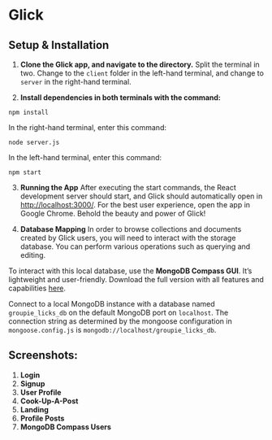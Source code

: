 # Glick

## Setup & Installation

1. **Clone the Glick app, and navigate to the directory.**
   Split the terminal in two. Change to the `client` folder in the left-hand terminal, and change to `server` in the right-hand terminal.

2. **Install dependencies in both terminals with the command:**
```
npm install
```

In the right-hand terminal, enter this command:
```
node server.js
```
In the left-hand terminal, enter this command:
```
npm start
```

3. **Running the App**
After executing the start commands, the React development server should start, and Glick should automatically open in [http://localhost:3000/](http://localhost:3000/). For the best user experience, open the app in Google Chrome. Behold the beauty and power of Glick!

4. **Database Mapping**
In order to browse collections and documents created by Glick users, you will need to interact with the storage database. You can perform various operations such as querying and editing.

To interact with this local database, use the **MongoDB Compass GUI**. It’s lightweight and user-friendly. Download the full version with all features and capabilities [here](https://www.mongodb.com/try/download/compass).

Connect to a local MongoDB instance with a database named `groupie_licks_db` on the default MongoDB port on `localhost`. The connection string as determined by the mongoose configuration in `mongoose.config.js` is `mongodb://localhost/groupie_licks_db`.

## Screenshots:

1. **Login**
2. **Signup**
3. **User Profile**
4. **Cook-Up-A-Post**
5. **Landing**
6. **Profile Posts**
7. **MongoDB Compass Users**
